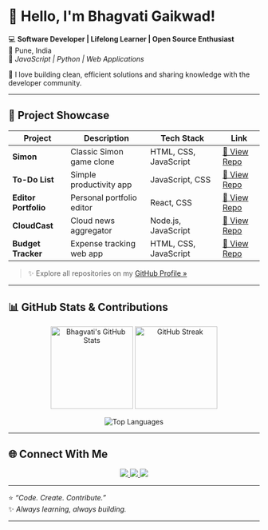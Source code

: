 # 👋 Hello, I'm Bhagvati Gaikwad!

💻 **Software Developer | Lifelong Learner | Open Source Enthusiast**  
📍 Pune, India  
💬 _JavaScript | Python | Web Applications_  

🚀 I love building clean, efficient solutions and sharing knowledge with the developer community.

---

## 🌟 Project Showcase

| Project | Description | Tech Stack | Link |
|----------|--------------|-------------|------|
| **Simon** | Classic Simon game clone | HTML, CSS, JavaScript | [🔗 View Repo](https://github.com/Bhagvati-Gaikwad/Simon) |
| **To-Do List** | Simple productivity app | JavaScript, CSS | [🔗 View Repo](https://github.com/Bhagvati-Gaikwad/To-do-list) |
| **Editor Portfolio** | Personal portfolio editor | React, CSS | [🔗 View Repo](https://github.com/Bhagvati-Gaikwad/Editor-Portfolio) |
| **CloudCast** | Cloud news aggregator | Node.js, JavaScript | [🔗 View Repo](https://github.com/Bhagvati-Gaikwad/CloudCast) |
| **Budget Tracker** | Expense tracking web app | HTML, CSS, JavaScript | [🔗 View Repo](https://github.com/Bhagvati-Gaikwad/Budget-tracker) |

> ✨ Explore all repositories on my [GitHub Profile »](https://github.com/Bhagvati-Gaikwad)

---

## 📊 GitHub Stats & Contributions

<p align="center">
  <img src="https://github-readme-stats.vercel.app/api?username=Bhagvati-Gaikwad&show_icons=true&theme=tokyonight" alt="Bhagvati's GitHub Stats" height="165">
  <img src="https://github-readme-streak-stats.herokuapp.com?user=Bhagvati-Gaikwad&theme=tokyonight" alt="GitHub Streak" height="165">
</p>

<p align="center">
  <img src="https://github-readme-stats.vercel.app/api/top-langs/?username=Bhagvati-Gaikwad&layout=compact&theme=tokyonight" alt="Top Languages">
</p>

---

## 🌐 Connect With Me

<p align="center">
  <a href="https://linkedin.com/in/bhagvati-gaikwad-ab89992a1">
    <img src="https://img.shields.io/badge/-LinkedIn-blue?style=flat-square&logo=Linkedin&logoColor=white" />
  </a>
  <a href="https://www.youtube.com/channel/UCnHaZ7S8BG-KAXM2XqUJR_w">
    <img src="https://img.shields.io/badge/-YouTube-red?style=flat-square&logo=YouTube&logoColor=white" />
  </a>
  <a href="mailto:bhagvati.gaikwad@example.com">
    <img src="https://img.shields.io/badge/-Email-gray?style=flat-square&logo=gmail&logoColor=white" />
  </a>
</p>

---

⭐ _“Code. Create. Contribute.”_  
✨ _Always learning, always building._

---
